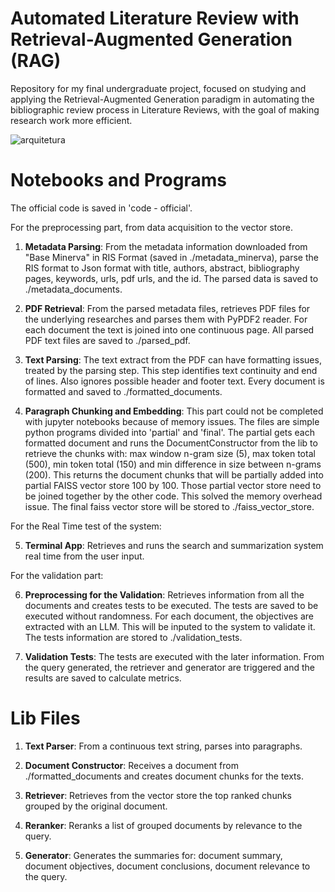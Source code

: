# Automated Literature Review with Retrieval-Augmented Generation (RAG)

Repository for my final undergraduate project, focused on studying and applying the Retrieval-Augmented Generation paradigm in automating the bibliographic review process in Literature Reviews, with the goal of making research work more efficient.

![arquitetura](https://github.com/user-attachments/assets/2f1d3335-c5b5-43e1-a136-6bb4dfd05e78)

# Notebooks and Programs

The official code is saved in 'code - official'.

For the preprocessing part, from data acquisition to the vector store.

1. **Metadata Parsing**: From the metadata information downloaded from "Base Minerva" in RIS Format (saved in ./metadata_minerva), parse the RIS format to Json format with title, authors, abstract, bibliography pages, keywords, urls, pdf urls, and the id. The parsed data is saved to ./metadata_documents.

2. **PDF Retrieval**: From the parsed metadata files, retrieves PDF files for the underlying researches and parses them with PyPDF2 reader. For each document the text is joined into one continuous page. All parsed PDF text files are saved to ./parsed_pdf.

3. **Text Parsing**: The text extract from the PDF can have formatting issues, treated by the parsing step. This step identifies text continuity and end of lines. Also ignores possible header and footer text. Every document is formatted and saved to ./formatted_documents.

4. **Paragraph Chunking and Embedding**: This part could not be completed with jupyter notebooks because of memory issues. The files are simple python programs divided into 'partial' and 'final'. The partial gets each formatted document and runs the DocumentConstructor from the lib to retrieve the chunks with: max window n-gram size (5), max token total (500), min token total (150) and min difference in size between n-grams (200). This returns the document chunks that will be partially added into partial FAISS vector store 100 by 100. Those partial vector store need to be joined together by the other code. This solved the memory overhead issue. The final faiss vector store will be stored to ./faiss_vector_store.


For the Real Time test of the system:

5. **Terminal App**: Retrieves and runs the search and summarization system real time from the user input.


For the validation part:

6. **Preprocessing for the Validation**: Retrieves information from all the documents and creates tests to be executed. The tests are saved to be executed without randomness. For each document, the objectives are extracted with an LLM. This will be inputed to the system to validate it. The tests information are stored to ./validation_tests.

7. **Validation Tests**: The tests are executed with the later information. From the query generated, the retriever and generator are triggered and the results are saved to calculate metrics.


# Lib Files

1. **Text Parser**: From a continuous text string, parses into paragraphs.

2. **Document Constructor**: Receives a document from ./formatted_documents and creates document chunks for the texts.

3. **Retriever**: Retrieves from the vector store the top ranked chunks grouped by the original document.

4. **Reranker**: Reranks a list of grouped documents by relevance to the query.
   
5. **Generator**: Generates the summaries for: document summary, document objectives, document conclusions, document relevance to the query.
